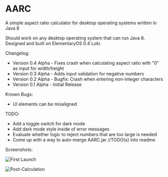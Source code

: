 # AARC
A simple aspect ratio calculator for desktop operating systems written in Java 8

Should work on any desktop operating system that can run Java 8. Designed and built on ElementaryOS 0.4 Loki.

Changelog:

- Version 0.4 Alpha - Fixes crash when calculating aspect ratio with "0" as input for width/height
- Version 0.3 Alpha - Adds input validation for negative numbers
- Version 0.2 Alpha - Bugfix: Crash when entering non-integer characters
- Version 0.1 Alpha - Initial Release

Known Bugs:

- UI elements can be misaligned

TODO:

- Add a toggle switch for dark mode 
- Add dark mode style inside of error messages
- Evaluate whether logic to reject numbers that are too large is needed
- Come up with a way to auto-merge AARC.jar //TODO(s) into readme

Screenshots:

![First Launch](http://i.imgur.com/AeynAGw.png)

![Post-Calculation](http://i.imgur.com/vN2SvgS.png)
